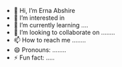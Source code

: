 - 👋 Hi, I’m Erna Abshire
- 👀 I’m interested in  
- 🌱 I’m currently learning ....
- 💞️ I’m looking to collaborate on ........
- 📫 How to reach me ........
- 😄 Pronouns: ........
- ⚡ Fun fact: .....

<!---
ernaabshire5/ernaabshire5 is a ✨ special ✨ repository because its `README.md` (this file) appears on your GitHub profile.
You can click the Preview link to take a look at your changes.
--->
